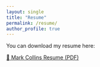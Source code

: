 ```yaml
---
layout: single
title: "Resume"
permalink: /resume/
author_profile: true
---
```


You can download my resume here:

[📄 Mark Collins Resume (PDF)](/assets/Mark_Collins_Resume.pdf)